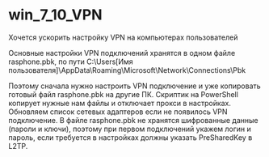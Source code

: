 # win_7_10_VPN
Хочется ускорить настройку VPN на компьютерах пользователей

Основные настройки VPN подключений хранятся в одном файле rasphone.pbk, по пути
C:\Users\[Имя пользователя]\AppData\Roaming\Microsoft\Network\Connections\Pbk

Поэтому сначала нужно настроить VPN подключение и уже копировать готовый файл rasphone.pbk на другие ПК.
Скриптик на PowerShell копирует нужные нам файлы и отключает прокси в настройках.
Обновляем список сетевых адаптеров если не появилось VPN подключение.
В файле rasphone.pbk не хранятся шифрованные данные (пароли и ключи), 
поэтому при первом подключений укажем логин и пароль, если требуется в настройках должны указать PreSharedKey в L2TP.
